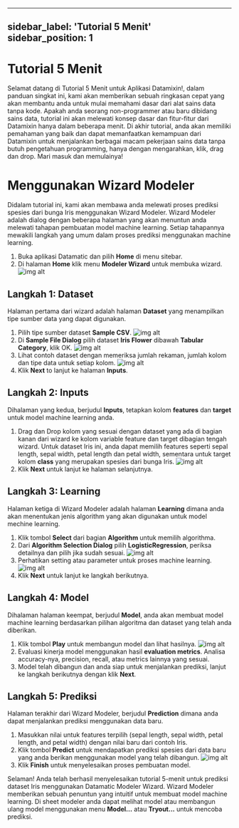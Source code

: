 
---
sidebar_label: 'Tutorial 5 Menit'
sidebar_position: 1
---

# Tutorial 5 Menit

Selamat datang di Tutorial 5 Menit untuk Aplikasi Datamixin!, dalam panduan singkat ini, kami akan memberikan
sebuah ringkasan cepat yang akan membantu anda untuk mulai memahami dasar dari alat sains data tanpa kode. Apakah anda seorang non-programmer atau baru dibidang sains data, tutorial ini akan melewati konsep 
dasar dan fitur-fitur dari Datamixin hanya dalam beberapa menit. Di akhir tutorial, anda akan memiliki
pemahaman yang baik dan dapat memanfaatkan kemampuan dari Datamixin untuk menjalankan berbagai macam pekerjaan 
sains data tanpa butuh pengetahuan programming, hanya dengan mengarahkan, klik, drag dan drop. Mari masuk dan memulainya!

# Menggunakan Wizard Modeler
Didalam tutorial ini, kami akan membawa anda melewati proses prediksi spesies dari bunga Iris menggunakan
Wizard Modeler. Wizard Modeler adalah dialog dengan beberapa halaman yang akan menuntun anda melewati tahapan
pembuatan model machine learning. Setiap tahapannya mewakili langkah yang umum dalam proses prediksi menggunakan machine learning.
1. Buka aplikasi Datamatic dan pilih **Home** di menu sitebar.
1. Di halaman **Home** klik menu **Modeler Wizard** untuk membuka wizard.
![img alt](/img/home-highlight-modeler-wizard.png)

## Langkah 1: Dataset
Halaman pertama dari wizard adalah halaman **Dataset** yang menampilkan tipe sumber data yang dapat digunakan.
1. Pilih tipe sumber dataset **Sample CSV**.
![img alt](/img/modeler-wizard-dataset-init.png)
1. Di **Sample File Dialog** pilih dataset **Iris Flower** dibawah **Tabular Category**, klik OK.
![img alt](/img/sample-file-dialog-iris.png)
1. Lihat contoh dataset dengan memeriksa jumlah rekaman, jumlah kolom dan tipe data untuk setiap kolom.
![img alt](/img/modeler-wizard-dataset-iris.png)
1. Klik **Next** to lanjut ke halaman **Inputs**.

## Langkah 2: Inputs
Dihalaman yang kedua, berjudul **Inputs**, tetapkan kolom **features** dan **target** untuk model machine learning anda.
1. Drag dan Drop kolom yang sesuai dengan dataset yang ada di bagian kanan dari wizard ke kolom variable 
feature dan target dibagian tengah wizard. Untuk dataset Iris ini, anda dapat memilih features seperti sepal
length, sepal width, petal length dan petal width, sementara untuk target kolom **class** yang merupakan spesies dari bunga Iris.
![img alt](/img/modeler-wizard-inputs-filled.png)
1. Klik **Next** untuk lanjut ke halaman selanjutnya.

## Langkah 3: Learning
Halaman ketiga di Wizard Modeler adalah halaman **Learning** dimana anda akan menentukan jenis algorithm 
yang akan digunakan untuk model mechine learning.
1. Klik tombol **Select** dari bagian **Algorithm** untuk memilih algorithma.
1. Dari **Algorithm Selection Dialog** pilih **LogisticRegression**, periksa detailnya dan pilih jika sudah sesuai.
![img alt](/img/algorithm-selection-dialog-select-logistic-regression.png)
1. Perhatikan setting atau parameter untuk proses machine learning.
![img alt](/img/modeler-wizard-learning-filled-logistic-regression.png)
1. Klik **Next** untuk lanjut ke langkah berikutnya.

## Langkah 4: Model
Dihalaman halaman keempat, berjudul **Model**, anda akan membuat model machine learning berdasarkan pilihan algoritma
dan dataset yang telah anda diberikan.
1. Klik tombol **Play** untuk membangun model dan lihat hasilnya.
![img alt](/img/modeler-wizard-model-result.png)
1. Evaluasi kinerja model menggunakan hasil **evaluation metrics**. Analisa accuracy-nya, precision, recall, atau metrics lainnya yang sesuai.
1. Model telah dibangun dan anda siap untuk menjalankan prediksi, lanjut ke langkah berikutnya dengan klik **Next**.

## Langkah 5: Prediksi
Halaman terakhir dari Wizard Modeler, berjudul **Prediction** dimana anda dapat menjalankan prediksi 
menggunakan data baru.
1. Masukkan nilai untuk features terpilih (sepal length, sepal width, petal length, and petal width) dengan nilai baru dari contoh Iris.
1. Klik tombol **Predict** untuk mendapatkan prediksi spesies dari data baru yang anda berikan menggunakan model yang telah dibangun.
![img alt](/img/modeler-wizard-prediction-result.png)
1. Klik **Finish** untuk menyelesaikan proses pembuatan model.

Selaman! Anda telah berhasil menyelesaikan tutorial 5-menit untuk prediksi dataset Iris menggunakan Datamatic Modeler Wizard. Wizard Modeler memberikan sebuah penuntun yang intuitif untuk membuat model machine learning.
Di sheet modeler anda dapat melihat model atau membangun ulang model menggunakan menu **Model...** atau 
**Tryout...** untuk mencoba prediksi.